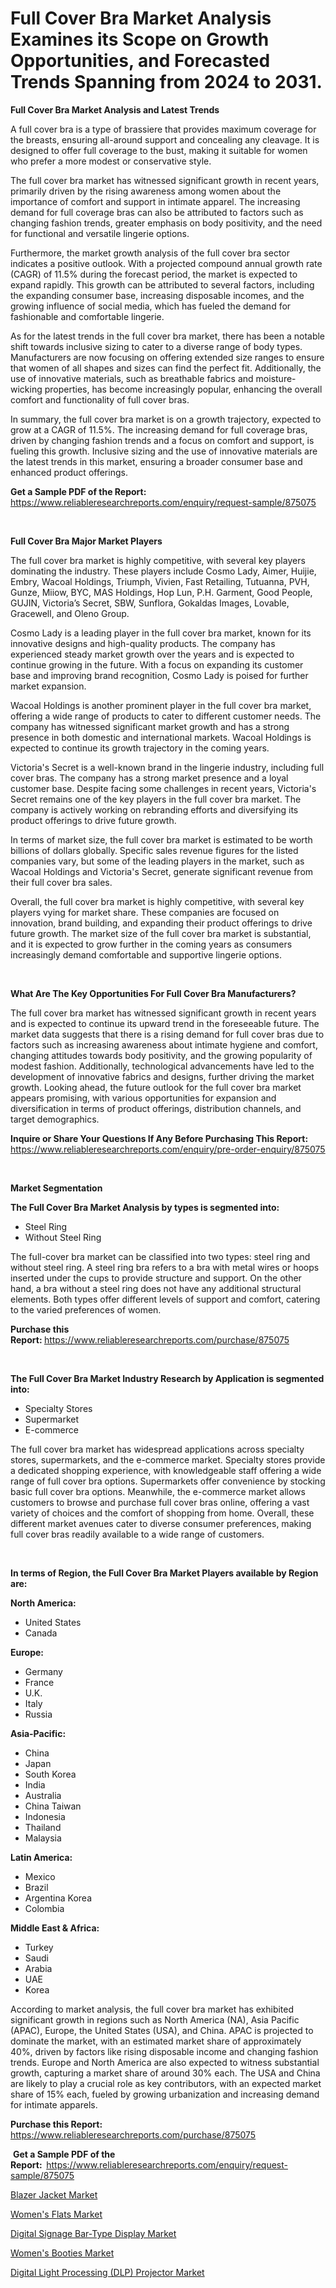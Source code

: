 <p><h1>Full Cover Bra Market Analysis Examines its Scope on Growth Opportunities, and Forecasted Trends Spanning from 2024 to 2031.</h1></p><p><strong>Full Cover Bra Market Analysis and Latest Trends</strong></p>
<p><p>A full cover bra is a type of brassiere that provides maximum coverage for the breasts, ensuring all-around support and concealing any cleavage. It is designed to offer full coverage to the bust, making it suitable for women who prefer a more modest or conservative style.</p><p>The full cover bra market has witnessed significant growth in recent years, primarily driven by the rising awareness among women about the importance of comfort and support in intimate apparel. The increasing demand for full coverage bras can also be attributed to factors such as changing fashion trends, greater emphasis on body positivity, and the need for functional and versatile lingerie options.</p><p>Furthermore, the market growth analysis of the full cover bra sector indicates a positive outlook. With a projected compound annual growth rate (CAGR) of 11.5% during the forecast period, the market is expected to expand rapidly. This growth can be attributed to several factors, including the expanding consumer base, increasing disposable incomes, and the growing influence of social media, which has fueled the demand for fashionable and comfortable lingerie.</p><p>As for the latest trends in the full cover bra market, there has been a notable shift towards inclusive sizing to cater to a diverse range of body types. Manufacturers are now focusing on offering extended size ranges to ensure that women of all shapes and sizes can find the perfect fit. Additionally, the use of innovative materials, such as breathable fabrics and moisture-wicking properties, has become increasingly popular, enhancing the overall comfort and functionality of full cover bras.</p><p>In summary, the full cover bra market is on a growth trajectory, expected to grow at a CAGR of 11.5%. The increasing demand for full coverage bras, driven by changing fashion trends and a focus on comfort and support, is fueling this growth. Inclusive sizing and the use of innovative materials are the latest trends in this market, ensuring a broader consumer base and enhanced product offerings.</p></p>
<p><strong>Get a Sample PDF of the Report:&nbsp;</strong> <a href="https://www.reliableresearchreports.com/enquiry/request-sample/875075">https://www.reliableresearchreports.com/enquiry/request-sample/875075</a></p>
<p>&nbsp;</p>
<p><strong>Full Cover Bra Major Market Players</strong></p>
<p><p>The full cover bra market is highly competitive, with several key players dominating the industry. These players include Cosmo Lady, Aimer, Huijie, Embry, Wacoal Holdings, Triumph, Vivien, Fast Retailing, Tutuanna, PVH, Gunze, Miiow, BYC, MAS Holdings, Hop Lun, P.H. Garment, Good People, GUJIN, Victoria’s Secret, SBW, Sunflora, Gokaldas Images, Lovable, Gracewell, and Oleno Group.</p><p>Cosmo Lady is a leading player in the full cover bra market, known for its innovative designs and high-quality products. The company has experienced steady market growth over the years and is expected to continue growing in the future. With a focus on expanding its customer base and improving brand recognition, Cosmo Lady is poised for further market expansion.</p><p>Wacoal Holdings is another prominent player in the full cover bra market, offering a wide range of products to cater to different customer needs. The company has witnessed significant market growth and has a strong presence in both domestic and international markets. Wacoal Holdings is expected to continue its growth trajectory in the coming years.</p><p>Victoria's Secret is a well-known brand in the lingerie industry, including full cover bras. The company has a strong market presence and a loyal customer base. Despite facing some challenges in recent years, Victoria's Secret remains one of the key players in the full cover bra market. The company is actively working on rebranding efforts and diversifying its product offerings to drive future growth.</p><p>In terms of market size, the full cover bra market is estimated to be worth billions of dollars globally. Specific sales revenue figures for the listed companies vary, but some of the leading players in the market, such as Wacoal Holdings and Victoria's Secret, generate significant revenue from their full cover bra sales.</p><p>Overall, the full cover bra market is highly competitive, with several key players vying for market share. These companies are focused on innovation, brand building, and expanding their product offerings to drive future growth. The market size of the full cover bra market is substantial, and it is expected to grow further in the coming years as consumers increasingly demand comfortable and supportive lingerie options.</p></p>
<p>&nbsp;</p>
<p><strong>What Are The Key Opportunities For Full Cover Bra Manufacturers?</strong></p>
<p><p>The full cover bra market has witnessed significant growth in recent years and is expected to continue its upward trend in the foreseeable future. The market data suggests that there is a rising demand for full cover bras due to factors such as increasing awareness about intimate hygiene and comfort, changing attitudes towards body positivity, and the growing popularity of modest fashion. Additionally, technological advancements have led to the development of innovative fabrics and designs, further driving the market growth. Looking ahead, the future outlook for the full cover bra market appears promising, with various opportunities for expansion and diversification in terms of product offerings, distribution channels, and target demographics.</p></p>
<p><strong>Inquire or Share Your Questions If Any Before Purchasing This Report:</strong> <a href="https://www.reliableresearchreports.com/enquiry/pre-order-enquiry/875075">https://www.reliableresearchreports.com/enquiry/pre-order-enquiry/875075</a></p>
<p>&nbsp;</p>
<p><strong>Market Segmentation</strong></p>
<p><strong>The Full Cover Bra Market Analysis by types is segmented into:</strong></p>
<p><ul><li>Steel Ring</li><li>Without Steel Ring</li></ul></p>
<p><p>The full-cover bra market can be classified into two types: steel ring and without steel ring. A steel ring bra refers to a bra with metal wires or hoops inserted under the cups to provide structure and support. On the other hand, a bra without a steel ring does not have any additional structural elements. Both types offer different levels of support and comfort, catering to the varied preferences of women.</p></p>
<p><strong>Purchase this Report:&nbsp;</strong><a href="https://www.reliableresearchreports.com/purchase/875075">https://www.reliableresearchreports.com/purchase/875075</a></p>
<p>&nbsp;</p>
<p><strong>The Full Cover Bra Market Industry Research by Application is segmented into:</strong></p>
<p><ul><li>Specialty Stores</li><li>Supermarket</li><li>E-commerce</li></ul></p>
<p><p>The full cover bra market has widespread applications across specialty stores, supermarkets, and the e-commerce market. Specialty stores provide a dedicated shopping experience, with knowledgeable staff offering a wide range of full cover bra options. Supermarkets offer convenience by stocking basic full cover bra options. Meanwhile, the e-commerce market allows customers to browse and purchase full cover bras online, offering a vast variety of choices and the comfort of shopping from home. Overall, these different market avenues cater to diverse consumer preferences, making full cover bras readily available to a wide range of customers.</p></p>
<p>&nbsp;</p>
<p><strong>In terms of Region, the Full Cover Bra Market Players available by Region are:</strong></p>
<p>
    <p> <strong> North America: </strong>
        <ul>
            <li>United States</li>
            <li>Canada</li>
        </ul>
        </p> 
    <p> <strong> Europe: </strong>
        <ul>
            <li>Germany</li>
            <li>France</li>
            <li>U.K.</li>
            <li>Italy</li>
            <li>Russia</li>
        </ul>
        </p> 
    <p> <strong> Asia-Pacific: </strong>
        <ul>
            <li>China</li>
            <li>Japan</li>
            <li>South Korea</li>
            <li>India</li>
            <li>Australia</li>
            <li>China Taiwan</li>
            <li>Indonesia</li>
            <li>Thailand</li>
            <li>Malaysia</li>
        </ul>
        </p> 
    <p> <strong> Latin America: </strong>
        <ul>
            <li>Mexico</li>
            <li>Brazil</li>
            <li>Argentina Korea</li>
            <li>Colombia</li>
        </ul>
        </p> 
    <p> <strong> Middle East & Africa: </strong>
        <ul>
            <li>Turkey</li>
            <li>Saudi</li>
            <li>Arabia</li>
            <li>UAE</li>
            <li>Korea</li>
        </ul>
    </p>
    </p>
<p><p>According to market analysis, the full cover bra market has exhibited significant growth in regions such as North America (NA), Asia Pacific (APAC), Europe, the United States (USA), and China. APAC is projected to dominate the market, with an estimated market share of approximately 40%, driven by factors like rising disposable income and changing fashion trends. Europe and North America are also expected to witness substantial growth, capturing a market share of around 30% each. The USA and China are likely to play a crucial role as key contributors, with an expected market share of 15% each, fueled by growing urbanization and increasing demand for intimate apparels.</p></p>
<p><strong>Purchase this Report: </strong><a href="https://www.reliableresearchreports.com/purchase/875075">https://www.reliableresearchreports.com/purchase/875075</a></p>
<p>&nbsp;<strong>Get a Sample PDF of the Report:&nbsp;&nbsp;</strong><a href="https://www.reliableresearchreports.com/enquiry/request-sample/875075">https://www.reliableresearchreports.com/enquiry/request-sample/875075</a></p>
<p><strong></strong></p>
<p><p><a href="https://medium.com/p/170b08c12708/edit">Blazer Jacket Market</a></p><p><a href="https://medium.com/p/5924b1417100/edit">Women's Flats Market</a></p><p><a href="https://github.com/seekum/Market-Research-Report-List-1/blob/main/digital-signage-bar-type-display-market.md">Digital Signage Bar-Type Display Market</a></p><p><a href="https://medium.com/p/ab982069e028/edit">Women's Booties Market</a></p><p><a href="https://github.com/peachesmcdowel1/Market-Research-Report-List-1/blob/main/digital-light-processing-dlp-projector-market.md">Digital Light Processing (DLP) Projector Market</a></p></p>